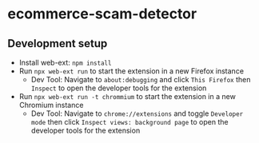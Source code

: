 # ecommerce-scam-detector

## Development setup
- Install web-ext: `npm install`
- Run `npx web-ext run` to start the extension in a new Firefox instance
  - Dev Tool: Navigate to `about:debugging` and click `This Firefox` then `Inspect` to open the developer tools for the extension
- Run `npx web-ext run -t chrommium` to start the extension in a new Chromium instance
  - Dev Tool: Navigate to `chrome://extensions` and toggle `Developer mode` then click `Inspect views: background page` to open the developer tools for the extension
